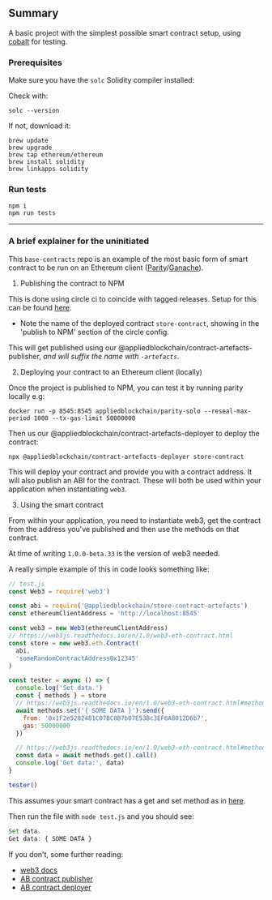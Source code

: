 ## Summary
A basic project with the simplest possible smart contract setup, using
[cobalt](https://github.com/appliedblockchain/cobalt) for testing.

### Prerequisites

Make sure you have the `solc` Solidity compiler installed:

Check with:
```
solc --version
```

If not, download it:
```
brew update
brew upgrade
brew tap ethereum/ethereum
brew install solidity
brew linkapps solidity
```
### Run tests
```
npm i
npm run tests
```

----------------------------------

### A brief explainer for the uninitiated
This `base-contracts` repo is an example of the most basic form of smart contract
to be run on an Ethereum client ([Parity](https://wiki.parity.io/]/)/[Ganache](http://truffleframework.com/ganache/)).

1. Publishing the contract to NPM

This is done using circle ci to coincide with tagged releases. Setup for this can be found
[here](.circleci/config.yml).

  - Note the name of the deployed contract `store-contract`, showing in the 'publish to NPM'
section of the circle config.

This will get published using our @appliedblockchain/contract-artefacts-publisher,
_and will suffix the name with `-artefacts`_.

2. Deploying your contract to an Ethereum client (locally)

Once the project is published to NPM, you can test it by running parity locally e.g:
```
docker run -p 8545:8545 appliedblockchain/parity-solo --reseal-max-period 1000 --tx-gas-limit 50000000
```
Then us our @appliedblockchain/contract-artefacts-deployer to deploy the contract:
```
npx @appliedblockchain/contract-artefacts-deployer store-contract
```

This will deploy your contract and provide you with a contract address. It will also publish
an ABI for the contract. These will both be used within your application when instantiating `web3`.

3. Using the smart contract

From within your application, you need to instantiate web3, get the contract from the address
you've published and then use the methods on that contract.

At time of writing `1.0.0-beta.33` is the version of web3 needed.

A really simple example of this in code looks something like:

```javascript
// test.js
const Web3 = require('web3')

const abi = require('@appliedblockchain/store-contract-artefacts')
const ethereumClientAddress = 'http://localhost:8545'

const web3 = new Web3(ethereumClientAddress)
// https://web3js.readthedocs.io/en/1.0/web3-eth-contract.html
const store = new web3.eth.Contract(
  abi,
  'someRandomContractAddress0x12345'
)

const tester = async () => {
  console.log('Set data.')
  const { methods } = store
  // https://web3js.readthedocs.io/en/1.0/web3-eth-contract.html#methods-mymethod-send
  await methods.set('{ SOME DATA }').send({
    from: '0x1F2e5282481C07BC8B7b07E53Bc3EF6A8012D6b7',
    gas: 50000000
  })

  // https://web3js.readthedocs.io/en/1.0/web3-eth-contract.html#methods-mymethod-call
  const data = await methods.get().call()
  console.log('Get data:', data)
}

tester()
```
This assumes your smart contract has a get and set method as in [here](contracts/Store.sol).

Then run the file with `node test.js` and you should see:

```javascript
Set data.
Get data: { SOME DATA }
```

If you don't, some further reading:
- [web3 docs](https://web3js.readthedocs.io/en/1.0/web3.html)
- [AB contract publisher](https://github.com/appliedblockchain/contract-artefacts-publisher)
- [AB contract deployer](https://github.com/appliedblockchain/contract-artefacts-deployer)
